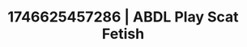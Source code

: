 ---
categories:
- Wet lips
- AI-generated
- Whipped cream play
- Erotic dream roleplay
- Erotic tension build
- Lace and desire
- ASMR
- Cosplay
image: /assets/images/1746625457286.jpg
layout: post
seo:
  description: Featured content with exclusive ABDL Play, Scat Fetish. HD images available.
  keywords: ABDL Play, Scat Fetish
  og_image: /assets/images/1746625457286.jpg
  schema_type: VisualArtwork
tags:
- ABDL Play
- Scat Fetish
- '#1746625457286'
title: 1746625457286 | ABDL Play Scat Fetish
---